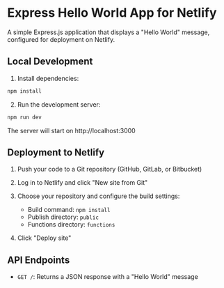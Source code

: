 # Express Hello World App for Netlify

A simple Express.js application that displays a "Hello World" message, configured for deployment on Netlify.

## Local Development

1. Install dependencies:
```bash
npm install
```

2. Run the development server:
```bash
npm run dev
```

The server will start on http://localhost:3000

## Deployment to Netlify

1. Push your code to a Git repository (GitHub, GitLab, or Bitbucket)

2. Log in to Netlify and click "New site from Git"

3. Choose your repository and configure the build settings:
   - Build command: `npm install`
   - Publish directory: `public`
   - Functions directory: `functions`

4. Click "Deploy site"

## API Endpoints

- `GET /`: Returns a JSON response with a "Hello World" message 